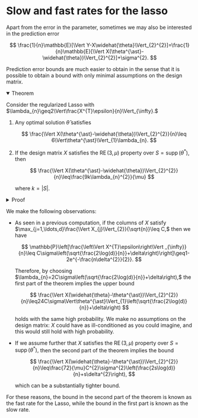 # Slow and fast rates for the lasso

Apart from the error in the parameter, sometimes we may also be interested in the prediction error

$$
\frac{1}{n}\mathbb{E}[\Vert Y-X\widehat{\theta}\Vert_{2}^{2}]=\frac{1}{n}\mathbb{E}[\Vert X(\theta^{\ast}-\widehat{\theta})\Vert_{2}^{2}]+\sigma^{2}.
$$

Prediction error bounds are much easier to obtain in the sense that it is possible to obtain a bound with only minimal assumptions on the design matrix.

<details open>
<summary>Theorem</summary>

Consider the regularized Lasso with $\lambda_{n}\geq2\Vert\frac{X^{T}\epsilon}{n}\Vert_{\infty}.$

1. Any optimal solution $\widehat{\theta}$ satisfies

   $$
   \frac{\Vert X(\theta^{\ast}-\widehat{\theta})\Vert_{2}^{2}}{n}\leq 6\Vert\theta^{\ast}\Vert_{1}\lambda_{n}.
   $$

2. If the design matrix $X$ satisfies the $\operatorname{RE}(3,\mu)$ property over $S=\operatorname{supp}(\theta^{\ast}),$ then

   $$
   \frac{\Vert X(\theta^{\ast}-\widehat{\theta})\Vert_{2}^{2}}{n}\leq\frac{9k\lambda_{n}^{2}}{\mu}
   $$

   where $k=|S|.$

</details>

<details>
<summary>Proof</summary>

Let $\widehat{\theta}$ be a solution to the Lasso program with $\lambda_{n}\geq2\Vert\frac{X^{T}\epsilon}{n}\Vert_{\infty}.$ Let $\Delta=\widehat{\theta}-\theta^{\ast}.$ We have

$$
\frac{1}{2n}\Vert X\Delta\Vert_{2}^{2}	\leq\frac{1}{n}\langle X^{T}\epsilon,\Delta\rangle+\lambda_{n}(\Vert\theta^{\ast}\Vert_{1}-\Vert\widehat{\theta}\Vert_{1}),
$$

where 

$$
\begin{aligned}
\left|\frac{\langle X^{T}\epsilon,\Delta\rangle}{n}\right| &\leq \left\Vert \frac{X^{T}\epsilon}{n}\right\Vert _{\infty}\Vert\Delta\Vert_{1} \\
	&\leq\frac{\lambda_{n}}{2}\left(\Vert\Delta_{S}\Vert_{1}+\Vert\Delta_{S^{c}}\Vert_{1}\right) \\
	&=\frac{\lambda_{n}}{2}\left(\Vert\widehat{\theta}_{S}-\theta_{S}^{\ast}\Vert_{1}+\Vert\widehat{\theta}_{S^{c}}\Vert_{1}\right) \\
	&\leq\frac{\lambda_{n}}{2}\left(\Vert\widehat{\theta}_{S}\Vert_{1}+\Vert\theta_{S}^{\ast}\Vert_{1}+\Vert\widehat{\theta}_{S^{c}} \\\Vert_{1}\right)\\
	&=\frac{\lambda_{n}}{2}\left(\Vert\theta^{\ast}\Vert_{1}+\Vert\widehat{\theta}\Vert_{1}\right).
\end{aligned}
$$

This gives

$$
0\leq\frac{\lambda_{n}}{2}\left(\Vert\theta^{\ast}\Vert_{1}+\Vert\widehat{\theta}\Vert_{1}\right)+\lambda_{n}(\Vert\theta^{\ast}\Vert_{1}-\Vert\widehat{\theta}\Vert_{1})\implies\Vert\widehat{\theta}\Vert_{1}\leq3\Vert\theta^{\ast}\Vert_{1}
$$

and hence

$$
\Vert\Delta\Vert_{1}\leq\Vert\widehat{\theta}\Vert_{1}+\Vert\theta^{\ast}\Vert_{1}\leq4\Vert\theta^{\ast}\Vert_{1}.
$$

Using this, we obtain

$$
\begin{aligned}
\frac{1}{2n}\Vert X\Delta\Vert_{2}^{2} &\leq \frac{\lambda_{n}}{2}\Vert\Delta\Vert_{1}+\lambda_{n}(\Vert\theta^{\ast}\Vert_{1}-\Vert\widehat{\theta}\Vert_{1}) \\
	&\leq\frac{\lambda_{n}}{2}(4 \Vert\theta^\ast\Vert_{1})+\lambda_{n}\Vert\theta^{\ast}\Vert_{1} \\
	&\leq\frac{6\lambda_{n}}{2}\Vert\theta^{\ast}\Vert_{1}
\end{aligned}
$$

which proves the first part of the theorem. For the second part of the theorem, assume that $X$ satisfies the $\operatorname{RE}(3,\mu)$ property over $S=\operatorname{supp}(\theta^{\ast}).$ From the proof of the previous theorem, we have

$$
\frac{1}{2n}\Vert X\Delta\Vert_{2}^{2}\leq\frac{3\lambda_{n}\sqrt{k}}{2}\Vert\Delta\Vert_{2}.
$$

We also have from a previous lemma that $\Delta\in\mathbb{C}_{3}(S),$ and since the $\operatorname{RE}(3,\mu)$ condition holds for $X$ we have

$$
\Vert\Delta\Vert_{2}^{2}\leq\frac{1}{\mu n}\Vert X\Delta\Vert_{2}^{2}.
$$

Thus, 

$$
\frac{1}{2n}\Vert X\Delta\Vert_{2}^{2}\leq\frac{3\lambda_{n}\sqrt{k}}{2}\frac{1}{\sqrt{\mu n}}\Vert X\Delta\Vert_{2}\implies\frac{1}{\sqrt{n}}\Vert X\Delta\Vert_{2}\leq\frac{3\lambda_{n}\sqrt{k}}{\sqrt{\mu}}.
$$

Squaring both sides of this inequality gives the desired result. 
</details>



We make the following observations:

* As seen in a previous computation, if the columns of $X$ satisfy $\max_{j=1,\ldots,d}\frac{\Vert X_{j}\Vert_{2}}{\sqrt{n}}\leq C,$ then we have

  $$
  \mathbb{P}\left[\frac{\left\Vert X^{T}\epsilon\right\Vert _{\infty}}{n}\leq C\sigma\left(\sqrt{\frac{2\log(d)}{n}}+\delta\right)\right]\geq1-2e^{-\frac{n\delta^{2}}{2}}.
  $$

  Therefore, by choosing $\lambda_{n}=2C\sigma\left(\sqrt{\frac{2\log(d)}{n}}+\delta\right),$ the first part of the theorem implies the upper bound

  $$
  \frac{\Vert X(\widehat{\theta}-\theta^{\ast})\Vert_{2}^{2}}{n}\leq24C\sigma\Vert\theta^{\ast}\Vert_{1}\left(\sqrt{\frac{2\log(d)}{n}}+\delta\right)
  $$

  holds with the same high probability. We make no assumptions on the design matrix: $X$ could have as ill-conditioned as you could imagine, and this would still hold with high probability. 

* If we assume further that $X$ satisfies the $\operatorname{RE}(3,\mu)$ property over $S=\operatorname{supp}(\theta^{\ast}),$ then the second part of the theorem implies the bound

  $$
  \frac{\Vert X(\widehat{\theta}-\theta^{\ast})\Vert_{2}^{2}}{n}\leq\frac{72}{\mu}C^{2}\sigma^{2}\left(\frac{2s\log(d)}{n}+s\delta^{2}\right),
  $$

  which can be a substantially tighter bound. 



For these reasons, the bound in the second part of the theorem is known as the fast rate for the Lasso, while the bound in the first part is known as the slow rate.